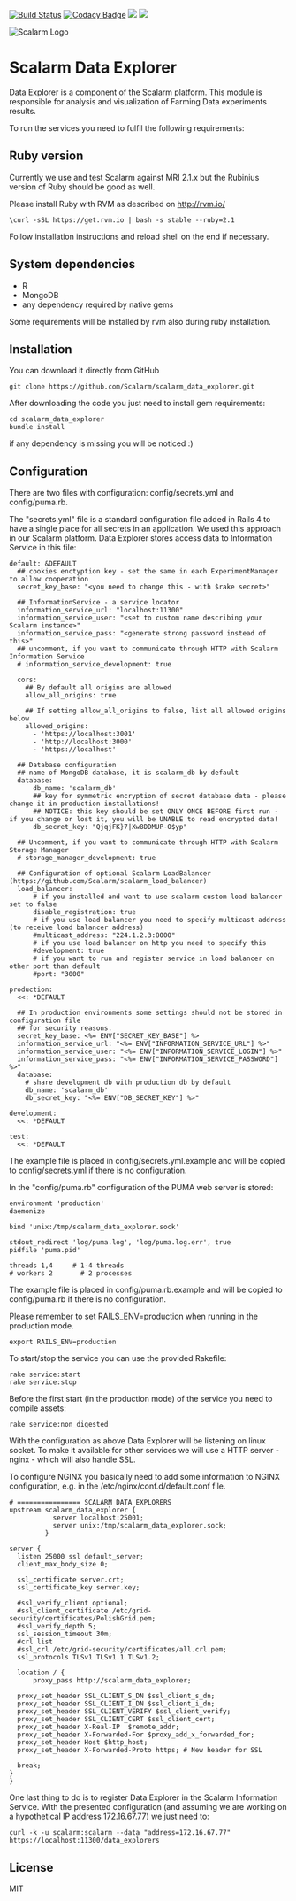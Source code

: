[![Build Status](https://travis-ci.org/Scalarm/scalarm_data_explorer.svg?branch=master)](https://travis-ci.org/Scalarm/scalarm_data_explorer)   [![Codacy Badge](https://api.codacy.com/project/badge/Grade/d031a6615309434594c3ee8c60996f76)](https://www.codacy.com/app/Dragner8/scalarm_data_explorer?utm_source=github.com&amp;utm_medium=referral&amp;utm_content=Dragner8/scalarm_data_explorer&amp;utm_campaign=Badge_Grade)   [![](https://images.microbadger.com/badges/version/scalarm/scalarm_data_explorer.svg)](https://microbadger.com/images/scalarm/scalarm_data_explorer "Get your own version badge on microbadger.com")   [![](https://images.microbadger.com/badges/image/scalarm/scalarm_data_explorer.svg)](https://microbadger.com/images/scalarm/scalarm_data_explorer "Get your own image badge on microbadger.com")


![Scalarm Logo](http://scalarm.com/images/scalarmNiebieskiemale.png)

Scalarm Data Explorer
==========================

Data Explorer is a component of the Scalarm platform. This module is responsible for
analysis and visualization of Farming Data experiments results.

To run the services you need to fulfil the following requirements:

Ruby version
------------

Currently we use and test Scalarm against MRI 2.1.x but the Rubinius version of Ruby should be good as well.

Please install Ruby with RVM as described on http://rvm.io/
```
\curl -sSL https://get.rvm.io | bash -s stable --ruby=2.1
```

Follow installation instructions and reload shell on the end if necessary.


System dependencies
-------------------

* R
* MongoDB
* any dependency required by native gems

Some requirements will be installed by rvm also during ruby installation.


Installation
------------

You can download it directly from GitHub

```
git clone https://github.com/Scalarm/scalarm_data_explorer.git
```

After downloading the code you just need to install gem requirements:

```
cd scalarm_data_explorer
bundle install
```

if any dependency is missing you will be noticed :)


Configuration
-------------

There are two files with configuration: config/secrets.yml and config/puma.rb.

The "secrets.yml" file is a standard configuration file added in Rails 4 to have a single place for all secrets in
an application. We used this approach in our Scalarm platform. Data Explorer stores access data to
Information Service in this file:

```
default: &DEFAULT
  ## cookies enctyption key - set the same in each ExperimentManager to allow cooperation
  secret_key_base: "<you need to change this - with $rake secret>"

  ## InformationService - a service locator
  information_service_url: "localhost:11300"
  information_service_user: "<set to custom name describing your Scalarm instance>"
  information_service_pass: "<generate strong password instead of this>"
  ## uncomment, if you want to communicate through HTTP with Scalarm Information Service
  # information_service_development: true

  cors:
    ## By default all origins are allowed
    allow_all_origins: true

    ## If setting allow_all_origins to false, list all allowed origins below
    allowed_origins:
      - 'https://localhost:3001'
      - 'http://localhost:3000'
      - 'https://localhost'

  ## Database configuration
  ## name of MongoDB database, it is scalarm_db by default
  database:
      db_name: 'scalarm_db'
      ## key for symmetric encryption of secret database data - please change it in production installations!
      ## NOTICE: this key should be set ONLY ONCE BEFORE first run - if you change or lost it, you will be UNABLE to read encrypted data!
      db_secret_key: "QjqjFK}7|Xw8DDMUP-O$yp"

  ## Uncomment, if you want to communicate through HTTP with Scalarm Storage Manager
  # storage_manager_development: true

  ## Configuration of optional Scalarm LoadBalancer (https://github.com/Scalarm/scalarm_load_balancer)
  load_balancer:
      # if you installed and want to use scalarm custom load balancer set to false
      disable_registration: true
      # if you use load balancer you need to specify multicast address (to receive load balancer address)
      #multicast_address: "224.1.2.3:8000"
      # if you use load balancer on http you need to specify this
      #development: true
      # if you want to run and register service in load balancer on other port than default
      #port: "3000"

production:
  <<: *DEFAULT

  ## In production environments some settings should not be stored in configuration file
  ## for security reasons.
  secret_key_base: <%= ENV["SECRET_KEY_BASE"] %>
  information_service_url: "<%= ENV["INFORMATION_SERVICE_URL"] %>"
  information_service_user: "<%= ENV["INFORMATION_SERVICE_LOGIN"] %>"
  information_service_pass: "<%= ENV["INFORMATION_SERVICE_PASSWORD"] %>"
  database:
    # share development db with production db by default
    db_name: 'scalarm_db'
    db_secret_key: "<%= ENV["DB_SECRET_KEY"] %>"

development:
  <<: *DEFAULT

test:
  <<: *DEFAULT
```
The example file is placed in config/secrets.yml.example and will be copied to config/secrets.yml if there is no configuration.

In the "config/puma.rb" configuration of the PUMA web server is stored:

```
environment 'production'
daemonize

bind 'unix:/tmp/scalarm_data_explorer.sock'

stdout_redirect 'log/puma.log', 'log/puma.log.err', true
pidfile 'puma.pid'

threads 1,4     # 1-4 threads
# workers 2       # 2 processes
```
The example file is placed in config/puma.rb.example and will be copied to config/puma.rb if there is no configuration.


Please remember to set RAILS_ENV=production when running in the production mode.

```
export RAILS_ENV=production
```

To start/stop the service you can use the provided Rakefile:

```
rake service:start
rake service:stop
```

Before the first start (in the production mode) of the service you need to compile assets:

```
rake service:non_digested
```

With the configuration as above Data Explorer will be listening on linux socket. To make it available for other services we will use a HTTP server - nginx - which will also handle SSL.

To configure NGINX you basically need to add some information to NGINX configuration, e.g. in the /etc/nginx/conf.d/default.conf file.

```
# ================ SCALARM DATA EXPLORERS
upstream scalarm_data_explorer {
           server localhost:25001;
           server unix:/tmp/scalarm_data_explorer.sock;
         }

server {
  listen 25000 ssl default_server;
  client_max_body_size 0;

  ssl_certificate server.crt;
  ssl_certificate_key server.key;

  #ssl_verify_client optional;
  #ssl_client_certificate /etc/grid-security/certificates/PolishGrid.pem;
  #ssl_verify_depth 5;
  ssl_session_timeout 30m;
  #crl list
  #ssl_crl /etc/grid-security/certificates/all.crl.pem;
  ssl_protocols TLSv1 TLSv1.1 TLSv1.2;

  location / {
      proxy_pass http://scalarm_data_explorer;

  proxy_set_header SSL_CLIENT_S_DN $ssl_client_s_dn;
  proxy_set_header SSL_CLIENT_I_DN $ssl_client_i_dn;
  proxy_set_header SSL_CLIENT_VERIFY $ssl_client_verify;
  proxy_set_header SSL_CLIENT_CERT $ssl_client_cert;
  proxy_set_header X-Real-IP  $remote_addr;
  proxy_set_header X-Forwarded-For $proxy_add_x_forwarded_for;
  proxy_set_header Host $http_host;
  proxy_set_header X-Forwarded-Proto https; # New header for SSL

  break;
}
}
```

One last thing to do is to register Data Explorer in the Scalarm Information Service. With the presented configuration (and assuming we are working on a hypothetical IP address 172.16.67.77) we just need to:
```
curl -k -u scalarm:scalarm --data "address=172.16.67.77" https://localhost:11300/data_explorers
```


License
-------------

MIT
